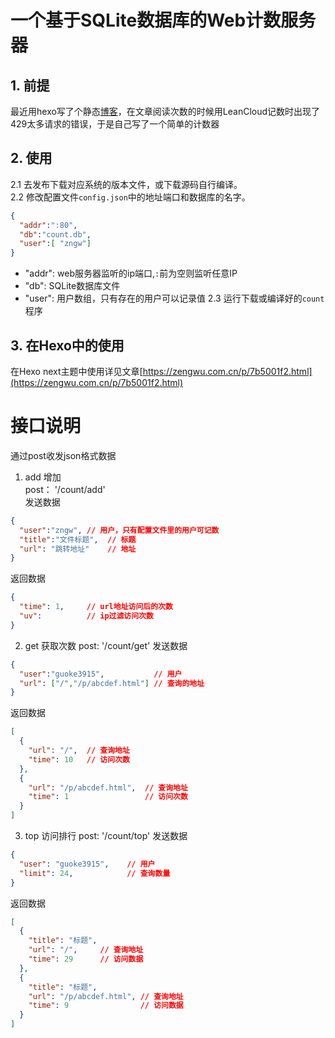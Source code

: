 # 一个基于SQLite数据库的Web计数服务器
## 1. 前提  
最近用hexo写了个静态[博客](https://zengwu.com.cn)，在文章阅读次数的时候用LeanCloud记数时出现了429太多请求的错误，于是自己写了一个简单的计数器

## 2. 使用
2.1 去发布下载对应系统的版本文件，或下载源码自行编译。  
2.2 修改配置文件`config.json`中的地址端口和数据库的名字。
```json
{
  "addr":":80",
  "db":"count.db",
  "user":[ "zngw"]
}
``` 
* "addr": web服务器监听的ip端口,`:`前为空则监听任意IP
* "db": SQLite数据库文件
* "user": 用户数组，只有存在的用户可以记录值
2.3 运行下载或编译好的`count`程序

## 3. 在Hexo中的使用
在Hexo next主题中使用详见文章[https://zengwu.com.cn/p/7b5001f2.html](https://zengwu.com.cn/p/7b5001f2.html)

# 接口说明
通过post收发json格式数据
1. add 增加  
post： '/count/add'  
发送数据
```json
{
  "user":"zngw", // 用户，只有配置文件里的用户可记数
  "title":"文件标题",  // 标题
  "url": "跳转地址"    // 地址
}
```
返回数据
```json
{
  "time": 1,     // url地址访问后的次数
  "uv":          // ip过滤访问次数
}
```

2. get 获取次数
post: '/count/get'
发送数据
```json
{
  "user":"guoke3915",           // 用户
  "url": ["/","/p/abcdef.html"] // 查询的地址
}
```
返回数据
```json
[
  {
    "url": "/",  // 查询地址
    "time": 10   // 访问次数
  },
  {
    "url": "/p/abcdef.html",  // 查询地址
    "time": 1                 // 访问次数
  }
]
```

3. top 访问排行
post: '/count/top'
发送数据
```json
{
  "user": "guoke3915",    // 用户
  "limit": 24,            // 查询数量
}
```
返回数据
```json
[
  {
    "title": "标题",
    "url": "/",     // 查询地址
    "time": 29      // 访问数据
  },
  {
    "title": "标题",
    "url": "/p/abcdef.html", // 查询地址
    "time": 9                // 访问数据
  }
]
```